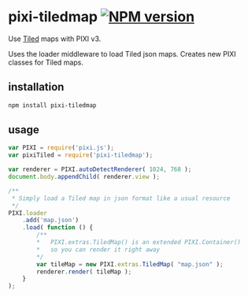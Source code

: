# pixi-tiledmap [![NPM version][npm-image]][npm-url]

Use [Tiled](http://www.mapeditor.org/) maps with PIXI v3.

Uses the loader middleware to load Tiled json maps. 
Creates new PIXI classes for Tiled maps.

## installation

```sh
npm install pixi-tiledmap
```

## usage

```js
var PIXI = require('pixi.js');
var pixiTiled = require('pixi-tiledmap');

var renderer = PIXI.autoDetectRenderer( 1024, 768 );
document.body.appendChild( renderer.view );

/**
 * Simply load a Tiled map in json format like a usual resource
 */
PIXI.loader
    .add('map.json')
    .load( function () {
        /**
        *   PIXI.extras.TiledMap() is an extended PIXI.Container()
        *   so you can render it right away
        */
        var tileMap = new PIXI.extras.TiledMap( "map.json" );
        renderer.render( tileMap );
    }
);
```

[npm-url]: https://npmjs.org/package/pixi-tiledmap
[npm-image]: http://img.shields.io/npm/v/pixi-tiledmap.svg?style=flat